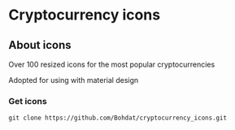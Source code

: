 
# Cryptocurrency icons


## About icons

Over 100 resized icons for the most popular cryptocurrencies

Adopted for using with material design

### Get icons

```
git clone https://github.com/Bohdat/cryptocurrency_icons.git
```
